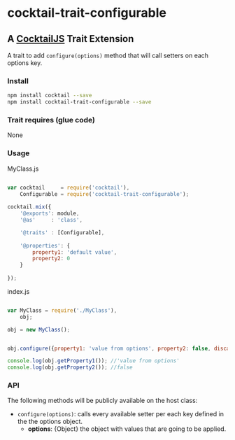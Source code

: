 # cocktail-trait-configurable
## A [CocktailJS](http://cocktailjs.github.io) Trait Extension

A trait to add `configure(options)` method that will call setters on each options key. 

### Install

````bash
npm install cocktail --save
npm install cocktail-trait-configurable --save
````

### Trait requires (glue code)

None

### Usage

MyClass.js

````javascript

var cocktail     = require('cocktail'),
	Configurable = require('cocktail-trait-configurable');
	
cocktail.mix({
    '@exports': module,
    '@as'     : 'class',

    '@traits' : [Configurable],
    
    '@properties': {
    	property1: 'default value',
    	property2: 0
    }
    
});

````

index.js

````javascript

var MyClass = require('./MyClass'),
    obj;

obj = new MyClass();


obj.configure({property1: 'value from options', property2: false, discarded: 'this should be discarded!'});

console.log(obj.getProperty1()); //'value from options'
console.log(obj.getProperty2()); //false

````

### API

The following methods will be publicly available on the host class:

- `configure(options)`: calls every available setter per each key defined in the the options object.
	- **options**: {Object} the object with values that are going to be applied.
